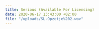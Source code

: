 ```yaml
---
title: Serious (Available For Licensing)
date: 2020-06-17 13:43:00 +02:00
file: "/uploads/SL-Opzetje%202.wav"
---
```


